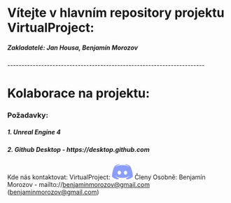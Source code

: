 <h1>Vítejte v hlavním repository projektu <b>VirtualProject</b>:</h1>
<h5>Zakladatelé: <b>Jan Housa</b>, <b>Benjamín Morozov</b></h5>
----------------------------------------------------------------------
<h1>Kolaborace na projektu:</h1>
<h3>Požadavky:</h3>
<h5>1. Unreal Engine 4</h5>
<h5>2. Github Desktop - https://desktop.github.com</h5>

Kde nás kontaktovat:
VirtualProject:
<a href="https://discord.gg/K4w3wva"><img src="/discord.png"></a></img>
Členy Osobně:
Benjamín Morozov - mailto://benjaminmorozov@gmail.com (benjaminmorozov@gmail.com)
